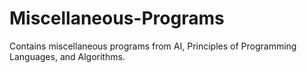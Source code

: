 # Miscellaneous-Programs
Contains miscellaneous programs from AI, Principles of Programming Languages, and Algorithms.
